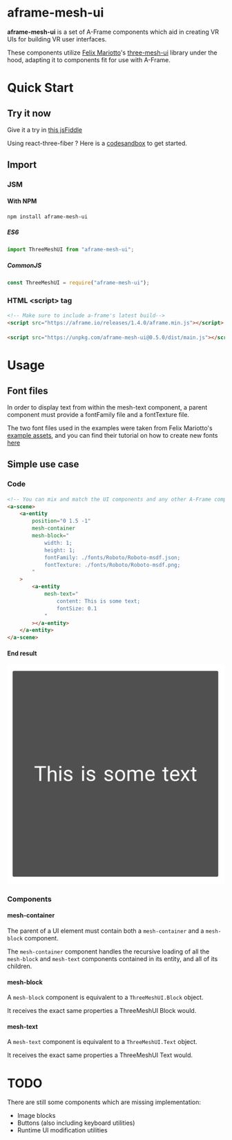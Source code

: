 # aframe-mesh-ui

**aframe-mesh-ui** is a set of A-Frame components which aid in creating VR UIs for building VR user interfaces.

These components utilize [Felix Mariotto](https://github.com/felixmariotto/)'s [three-mesh-ui](https://github.com/felixmariotto/three-mesh-ui) library under the hood, adapting it to components fit for use with A-Frame.

# Quick Start

## Try it now

Give it a try in [this jsFiddle](https://jsfiddle.net/felixmariotto/y81rf5t2/44/)

Using react-three-fiber ? Here is a [codesandbox](https://codesandbox.io/s/react-three-mesh-ui-forked-v7n0b?file=/src/index.js) to get started.

## Import

### JSM

#### With NPM

`npm install aframe-mesh-ui`

##### ES6

```javascript
import ThreeMeshUI from "aframe-mesh-ui";
```

##### CommonJS

```javascript
const ThreeMeshUI = require("aframe-mesh-ui");
```

### HTML &lt;script&gt; tag

```html
<!-- Make sure to include a-frame's latest build-->
<script src="https://aframe.io/releases/1.4.0/aframe.min.js"></script>

<script src="https://unpkg.com/aframe-mesh-ui@0.5.0/dist/main.js"></script>
```

# Usage

## Font files

In order to display text from within the mesh-text component, a parent component must provide a fontFamily file and a fontTexture file.

The two font files used in the examples were taken from Felix Mariotto's [example assets](https://github.com/felixmariotto/three-mesh-ui/tree/master/examples/assets), and you can find their tutorial on how to create new fonts [here](https://github.com/felixmariotto/three-mesh-ui/wiki/Creating-your-own-fonts)

## Simple use case

### Code

```html
<!-- You can mix and match the UI components and any other A-Frame component! -->
<a-scene>
	<a-entity
		position="0 1.5 -1"
		mesh-container
		mesh-block="
			width: 1;
			height: 1;
			fontFamily: ./fonts/Roboto/Roboto-msdf.json;
			fontTexture: ./fonts/Roboto/Roboto-msdf.png;
		"
	>
		<a-entity
			mesh-text="
				content: This is some text;
				fontSize: 0.1
			"
		></a-entity>
	</a-entity>
</a-scene>
```

#### End result

![Basic example](./examples/basic.png)

### Components

#### mesh-container

The parent of a UI element must contain both a `mesh-container` and a `mesh-block` component.

The `mesh-container` component handles the recursive loading of all the `mesh-block` and `mesh-text` components contained in its entity, and all of its children.

#### mesh-block

A `mesh-block` component is equivalent to a `ThreeMeshUI.Block` object.

It receives the exact same properties a ThreeMeshUI Block would.

#### mesh-text

A `mesh-text` component is equivalent to a `ThreeMeshUI.Text` object.

It receives the exact same properties a ThreeMeshUI Text would.

# TODO

There are still some components which are missing implementation:

- Image blocks
- Buttons (also including keyboard utilities)
- Runtime UI modification utilities
